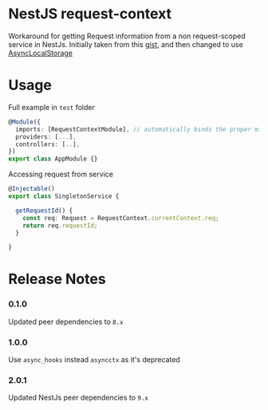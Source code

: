 # NestJS request-context

Workaround for getting Request information from a non request-scoped service in NestJs. Initially taken from this [gist](https://gist.github.com/bengry/924a9b93c25d8a98bffdfc0a847f0dbe), and then changed to use [AsyncLocalStorage](https://nodejs.org/api/async_context.html#async_context_new_asynclocalstorage)

# Usage 

Full example in `test` folder

```typescript
@Module({
  imports: [RequestContextModule], // automatically binds the proper middleware 
  providers: [...],
  controllers: [..],
})
export class AppModule {}
```

Accessing request from service
```typescript
@Injectable()
export class SingletonService {

  getRequestId() {
    const req: Request = RequestContext.currentContext.req;
    return req.requestId;
  }

}
```


# Release Notes

### 0.1.0

Updated peer dependencies to `8.x`

### 1.0.0

Use `async_hooks` instead `asyncctx` as it's deprecated

### 2.0.1

Updated NestJs peer dependencies to `9.x`
